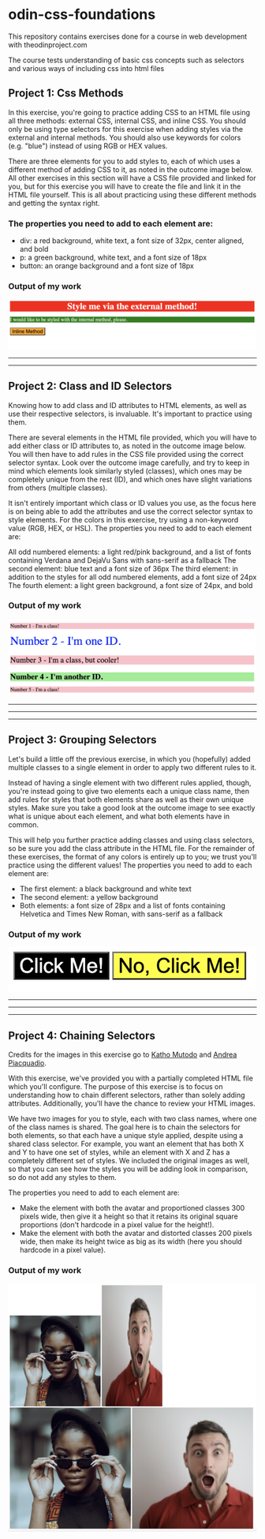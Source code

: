 # odin-css-foundations
This repository contains exercises done for a course in web development with theodinproject.com

The course tests understanding of basic css concepts such as selectors and various ways of including css into html files


## Project 1: Css Methods
In this exercise, you're going to practice adding CSS to an HTML file using all three methods: external CSS, internal CSS, and inline CSS. You should only be using type selectors for this exercise when adding styles via the external and internal methods. You should also use keywords for colors (e.g. "blue") instead of using RGB or HEX values.

There are three elements for you to add styles to, each of which uses a different method of adding CSS to it, as noted in the outcome image below. All other exercises in this section will have a CSS file provided and linked for you, but for this exercise you will have to create the file and link it in the HTML file yourself. This is all about practicing using these different methods and getting the syntax right.

### The properties you need to add to each element are:

- div: a red background, white text, a font size of 32px, center aligned, and bold
- p: a green background, white text, and a font size of 18px
- button: an orange background and a font size of 18px

### Output of my work
![Alt text](<Outcome 1.png>)

***
***

## Project 2: Class and ID Selectors

Knowing how to add class and ID attributes to HTML elements, as well as use their respective selectors, is invaluable. It's important to practice using them.

There are several elements in the HTML file provided, which you will have to add either class or ID attributes to, as noted in the outcome image below. You will then have to add rules in the CSS file provided using the correct selector syntax. Look over the outcome image carefully, and try to keep in mind which elements look similarly styled (classes), which ones may be completely unique from the rest (ID), and which ones have slight variations from others (multiple classes).

It isn't entirely important which class or ID values you use, as the focus here is on being able to add the attributes and use the correct selector syntax to style elements. For the colors in this exercise, try using a non-keyword value (RGB, HEX, or HSL). The properties you need to add to each element are:

All odd numbered elements: a light red/pink background, and a list of fonts containing Verdana and DejaVu Sans with sans-serif as a fallback
The second element: blue text and a font size of 36px
The third element: in addition to the styles for all odd numbered elements, add a font size of 24px
The fourth element: a light green background, a font size of 24px, and bold

### Output of my work
![Alt text](<Outcome 2.png>)

***
***


***

## Project 3: Grouping Selectors
Let's build a little off the previous exercise, in which you (hopefully) added multiple classes to a single element in order to apply two different rules to it.

Instead of having a single element with two different rules applied, though, you're instead going to give two elements each a unique class name, then add rules for styles that both elements share as well as their own unique styles. Make sure you take a good look at the outcome image to see exactly what is unique about each element, and what both elements have in common.

This will help you further practice adding classes and using class selectors, so be sure you add the class attribute in the HTML file. For the remainder of these exercises, the format of any colors is entirely up to you; we trust you'll practice using the different values! The properties you need to add to each element are:

- The first element: a black background and white text
- The second element: a yellow background
- Both elements: a font size of 28px and a list of fonts containing Helvetica and Times New Roman, with sans-serif as a fallback

### Output of my work

![Alt text](<Outcome 3.png>)

***
***


***

## Project 4: Chaining Selectors

Credits for the images in this exercise go to [Katho Mutodo](https://linktr.ee/photobykatho_) and [Andrea Piacquadio](https://www.pexels.com/@olly?utm_content=attributionCopyText&utm_medium=referral&utm_source=pexels).

With this exercise, we've provided you with a partially completed HTML file which you'll configure. The purpose of this exercise is to focus on understanding how to chain different selectors, rather than solely adding attributes. Additionally, you'll have the chance to review your HTML images.

We have two images for you to style, each with two class names, where one of the class names is shared. The goal here is to chain the selectors for both elements, so that each have a unique style applied, despite using a shared class selector. For example, you want an element that has both X and Y to have one set of styles, while an element with X and Z has a completely different set of styles. We included the original images as well, so that you can see how the styles you will be adding look in comparison, so do not add any styles to them.


The properties you need to add to each element are:

- Make the element with both the avatar and proportioned classes 300 pixels wide, then give it a height so that it retains its original square proportions (don't hardcode in a pixel value for the height!).
- Make the element with both the avatar and distorted classes 200 pixels wide, then make its height twice as big as its width (here you should hardcode in a pixel value).


### Output of my work

![Alt text](<Outcome 4.png>)